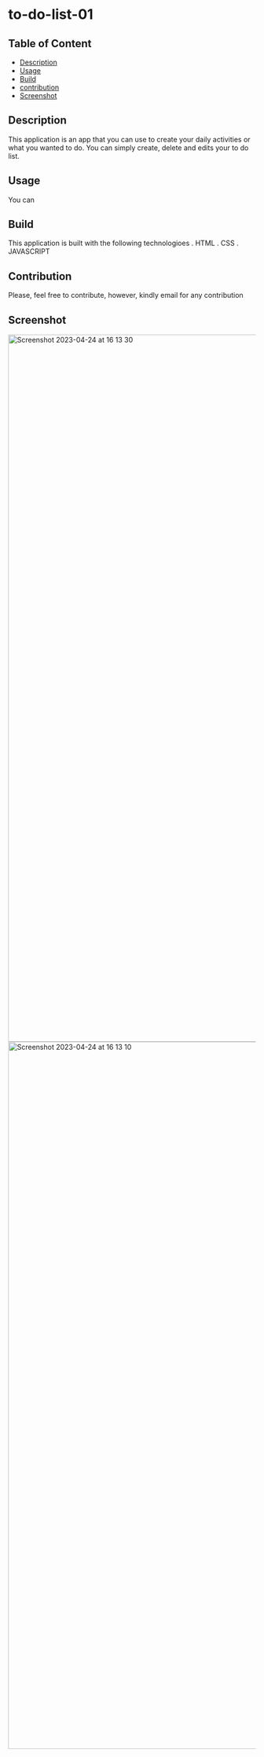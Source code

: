 # to-do-list-01

## Table of Content
* [Description](#description)
* [Usage](#usage)
* [Build](#build)
* [contribution](#coontribution)
* [Screenshot](#screenshot)

## Description
This application is an app that you can use to create your daily activities or what you wanted to do. 
You can simply create, delete and edits your  to do list.

## Usage 
You can 


## Build
This application is built with the following technologioes
. HTML
. CSS
. JAVASCRIPT

## Contribution
Please, feel free to contribute, however, kindly email for any contribution
## Screenshot
<img width="1440" alt="Screenshot 2023-04-24 at 16 13 30" src="https://user-images.githubusercontent.com/96090900/234138231-e77f6f60-ed16-4200-9010-918276904eb6.png">
<img width="1440" alt="Screenshot 2023-04-24 at 16 13 10" src="https://user-images.githubusercontent.com/96090900/234138256-e8ff1597-4403-4e52-b550-9c01fa71aff5.png">
